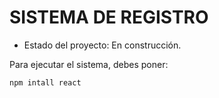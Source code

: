 <h1> SISTEMA DE REGISTRO </h1>

- Estado del proyecto: En construcción.

Para ejecutar el sistema, debes poner:

```npm intall react```
